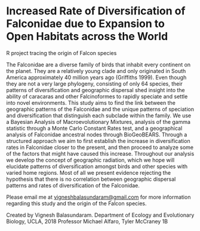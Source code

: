 # Increased Rate of Diversification of Falconidae due to Expansion to Open Habitats across the World
R project tracing the origin of Falcon species

The Falconidae are a diverse family of birds that inhabit every continent on the planet. They are a relatively young clade and only originated in South America approximately 40 million years ago (Griffiths 1999). Even though they are not a very large phylogeny, consisting of only 64 species, their patterns of diversification and geographic dispersal shed insight into the ability of caracaras and other Falcinoformes to rapidly speciate and settle into novel environments. This study aims to find the link between the geographic patterns of the Falconidae and the unique patterns of speciation and diversification that distinguish each subclade within the family. We use a Bayesian Analysis of Macroevolutionary Mixtures, analysis of the gamma statistic through a Monte Carlo Constant Rates test, and a geographical analysis of Falconidae ancestral nodes through BioGeoBEARS. Through a structured approach we aim to first establish the increase in diversification rates in Falconidae closer to the present, and then proceed to analyze some of the factors that might have caused this increase. Throughout our analysis we develop the concept of geographic radiation, which we hope will elucidate patterns of diversification amongst birds and other species with varied home regions. Most of all we present evidence rejecting the hypothesis that there is no correlation between geographic dispersal patterns and rates of diversification of the Falconidae.

Please email me at vigneshbalasundaram@gmail.com for more information regarding this study and the origin of the Falcon species.

Created by Vignesh Balasundaram.
Department of Ecology and Evolutionary Biology, UCLA, 2018
Professor Michael Alfaro, Tyler McCraney 1B

